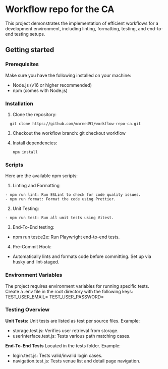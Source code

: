 # Workflow repo for the CA

This project demonstrates the implementation of efficient workflows for a development environment, including linting, formatting, testing, and end-to-end testing setups.

## Getting started

### Prerequisites

Make sure you have the following installed on your machine:

- Node.js (v16 or higher recommended)
- npm (comes with Node.js)

### Installation

1. Clone the repository:
 ```
   git clone https://github.com/marned91/workflow-repo-ca.git
   ```

3. Checkout the workflow branch:
   git checkout workflow

4. Install dependencies:
   ```
   npm install
   ```

### Scripts

Here are the available npm scripts:

1. Linting and Formatting
```
- npm run lint: Run ESLint to check for code quality issues.
- npm run format: Format the code using Prettier.
```

2. Unit Testing:
```
- npm run test: Run all unit tests using Vitest.
```
3. End-To-End testing:

- npm run test:e2e: Run Playwright end-to-end tests.

4. Pre-Commit Hook:

- Automatically lints and formats code before committing. Set up via husky and lint-staged.

### Environment Variables

The project requires environment variables for running specific tests. Create a .env file in the root directory with the following keys:
TEST_USER_EMAIL=
TEST_USER_PASSWORD=

### Testing Overview

**Unit Tests:**
Unit tests are listed as test per source files.
Example:

- storage.test.js: Verifies user retrieval from storage.
- userInterface.test.js: Tests various path matching cases.

**End-To-End Tests**
Located in the tests folder.
Example:

- login.test.js: Tests valid/invalid login cases.
- navigation.test.js: Tests venue list and detail page navigation.

```

```
